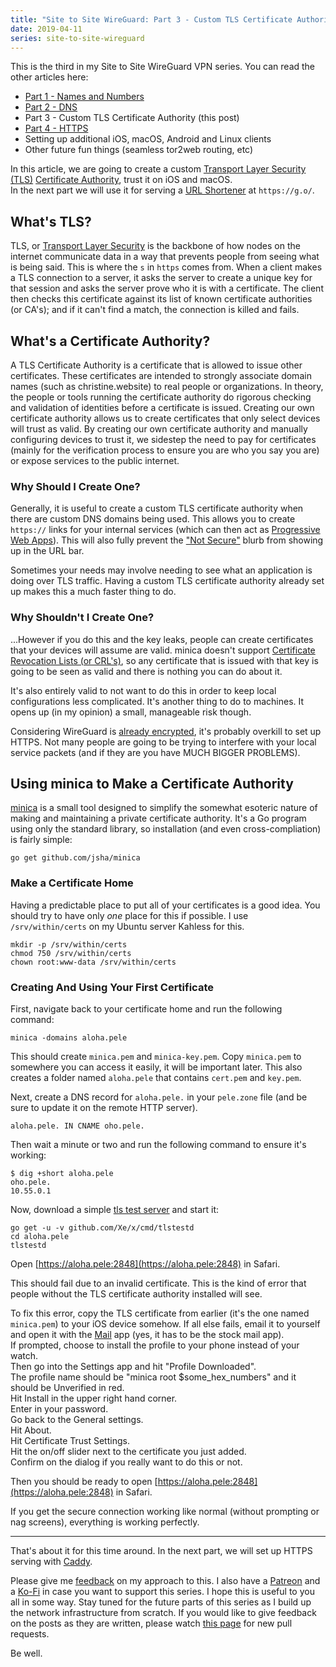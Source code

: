 ```yaml
---
title: "Site to Site WireGuard: Part 3 - Custom TLS Certificate Authority"
date: 2019-04-11
series: site-to-site-wireguard
---
```


This is the third in my Site to Site WireGuard VPN series. You can read the other articles here:

- [Part 1 - Names and Numbers](https://xeiaso.net/blog/site-to-site-wireguard-part-1-2019-04-02)
- [Part 2 - DNS](https://xeiaso.net/blog/site-to-site-wireguard-part-2-2019-04-07)
- Part 3 - Custom TLS Certificate Authority (this post)
- [Part 4 - HTTPS](https://xeiaso.net/blog/site-to-site-wireguard-part-4-2019-04-16)
- Setting up additional iOS, macOS, Android and Linux clients
- Other future fun things (seamless tor2web routing, etc)

In this article, we are going to create a custom [Transport Layer Security (TLS)](https://en.wikipedia.org/wiki/Transport_Layer_Security) [Certificate Authority](https://en.wikipedia.org/wiki/Certificate_authority), trust it on iOS and macOS.  
In the next part we will use it for serving a [URL Shortener](https://github.com/Xe/surl) at `https://g.o/`.

## What's TLS?

TLS, or [Transport Layer Security](https://en.wikipedia.org/wiki/Transport_Layer_Security) is the backbone of how nodes on the internet communicate data in a way that prevents people from seeing what is being said. This is where the `s` in `https` comes from. When a client makes a TLS connection to a server, it asks the server to create a unique key for that session and asks the server prove who it is with a certificate. The client then checks this certificate against its list of known certificate authorities (or CA's); and if it can't find a match, the connection is killed and fails. 

## What's a Certificate Authority?

A TLS Certificate Authority is a certificate that is allowed to issue other certificates. These certificates are intended to strongly associate domain names (such as christine.website) to real people or organizations. In theory, the people or tools running the certificate authority do rigorous checking and validation of identities before a certificate is issued. Creating our own certificate authority allows us to create certificates that only select devices will trust as valid. By creating our own certificate authority and manually configuring devices to trust it, we sidestep the need to pay for certificates (mainly for the verification process to ensure you are who you say you are) or expose services to the public internet.

### Why Should I Create One?

Generally, it is useful to create a custom TLS certificate authority when there are custom DNS domains being used. This allows you to create `https://` links for your internal services (which can then act as [Progressive Web Apps](https://xeiaso.net/blog/progressive-webapp-conversion-2019-01-26)). This will also fully prevent the ["Not Secure"](https://versprite.com/blog/http-labeled-not-secure/) blurb from showing up in the URL bar.

Sometimes your needs may involve needing to see what an application is doing over TLS traffic. Having a custom TLS certificate authority already set up makes this a much faster thing to do.

### Why Shouldn't I Create One?

...However if you do this and the key leaks, people can create certificates that your devices will assume are valid. minica doesn't support [Certificate Revocation Lists (or CRL's)](https://en.wikipedia.org/wiki/Certificate_revocation_list), so any certificate that is issued with that key is going to be seen as valid and there is nothing you can do about it.

It's also entirely valid to not want to do this in order to keep local configurations less complicated. It's another thing to do to machines. It opens up (in my opinion) a small, manageable risk though.

Considering WireGuard is [already encrypted](https://www.wireguard.com/protocol/), it's probably overkill to set up HTTPS. Not many people are going to be trying to interfere with your local service packets (and if they are you have MUCH BIGGER PROBLEMS).

## Using minica to Make a Certificate Authority

[minica](https://github.com/jsha/minica) is a small tool designed to simplify the somewhat esoteric nature of making and maintaining a private certificate authority. It's a Go program using only the standard library, so installation (and even cross-compliation) is fairly simple:

```console
go get github.com/jsha/minica
```

### Make a Certificate Home

Having a predictable place to put all of your certificates is a good idea. You should try to have only _one_ place for this if possible. I use `/srv/within/certs` on my Ubuntu server Kahless for this.

```
mkdir -p /srv/within/certs
chmod 750 /srv/within/certs
chown root:www-data /srv/within/certs
```

### Creating And Using Your First Certificate

First, navigate back to your certificate home and run the following command:

```
minica -domains aloha.pele
```

This should create `minica.pem` and `minica-key.pem`. Copy `minica.pem` to somewhere you can access it easily, it will be important later. This also creates a folder named `aloha.pele` that contains `cert.pem` and `key.pem`.

Next, create a DNS record for `aloha.pele.` in your `pele.zone` file (and be sure to update it on the remote HTTP server).

```
aloha.pele. IN CNAME oho.pele.
```

Then wait a minute or two and run the following command to ensure it's working:

```console
$ dig +short aloha.pele
oho.pele.
10.55.0.1
```

Now, download a simple [tls test server](https://github.com/Xe/x/blob/master/cmd/tlstestd/main.go) and start it:

```
go get -u -v github.com/Xe/x/cmd/tlstestd
cd aloha.pele
tlstestd
```

Open [https://aloha.pele:2848](https://aloha.pele:2848) in Safari.

This should fail due to an invalid certificate. This is the kind of error that people without the TLS certificate authority installed will see. 

To fix this error, copy the TLS certificate from earlier (it's the one named `minica.pem`) to your iOS device somehow. If all else fails, email it to yourself and open it with the [Mail](https://support.apple.com/mail) app (yes, it has to be the stock mail app).  
If prompted, choose to install the profile to your phone instead of your watch.  
Then go into the Settings app and hit "Profile Downloaded".  
The profile name should be "minica root $some\_hex\_numbers" and it should be Unverified in red.  
Hit Install in the upper right hand corner.  
Enter in your password.  
Go back to the General settings.  
Hit About.  
Hit Certificate Trust Settings.  
Hit the on/off slider next to the certificate you just added.  
Confirm on the dialog if you really want to do this or not.

Then you should be ready to open [https://aloha.pele:2848](https://aloha.pele:2848) in Safari.

If you get the secure connection working like normal (without prompting or nag screens), everything is working perfectly.

---

That's about it for this time around. In the next part, we will set up HTTPS serving with [Caddy](https://caddyserver.com).

Please give me [feedback](/contact) on my approach to this. I also have a [Patreon](https://www.patreon.com/cadey) and a [Ko-Fi](https://ko-fi.com/A265JE0) in case you want to support this series. I hope this is useful to you all in some way. Stay tuned for the future parts of this series as I build up the network infrastructure from scratch. If you would like to give feedback on the posts as they are written, please watch [this page](https://github.com/Xe/site/pulls) for new pull requests.

Be well.

